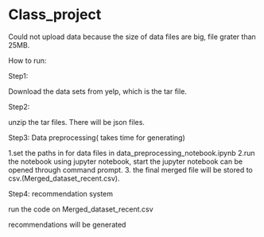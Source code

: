 # Class_project

Could not upload data because the size of data files are big, file grater than 25MB.

How to run:

Step1:

Download the data sets from yelp, which is the tar file.

Step2:

unzip the tar files. There will be json files.

Step3: Data preprocessing( takes time for generating)

1.set the paths in for data files in data_preprocessing_notebook.ipynb
2.run the notebook using jupyter notebook, start the jupyter notebook can be opened through command prompt.
3. the final merged file will be stored to csv.(Merged_dataset_recent.csv).

Step4: recommendation system

run the code on Merged_dataset_recent.csv

recommendations will be generated


